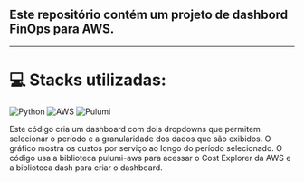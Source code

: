 ## Este repositório contém um projeto de dashbord FinOps para AWS.
---
# 💻 Stacks utilizadas:
![Python](https://img.shields.io/badge/Python-3776AB?style=for-the-badge&logo=python&logoColor=yellow) ![AWS](https://img.shields.io/badge/AWS-%23FF9900.svg?style=for-the-badge&logo=amazon-aws&logoColor=white) ![Pulumi](https://img.shields.io/badge/Pulumi-8A3391.svg?style=for-the-badge&logo=Pulumi&logoColor=white)

Este código cria um dashboard com dois dropdowns que permitem selecionar o período e a granularidade dos dados que são exibidos. O gráfico mostra os custos por serviço ao longo do período selecionado. O código usa a biblioteca pulumi-aws para acessar o Cost Explorer da AWS e a biblioteca dash para criar o dashboard.
